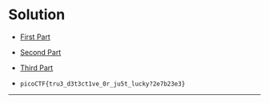 # Solution

- [First Part](view-source:https://jupiter.challenges.picoctf.org/problem/9670/)
- [Second Part](https://jupiter.challenges.picoctf.org/problem/9670/mycss.css)
- [Third Part](https://jupiter.challenges.picoctf.org/problem/9670/myjs.js)

- `picoCTF{tru3_d3t3ct1ve_0r_ju5t_lucky?2e7b23e3}`

---
